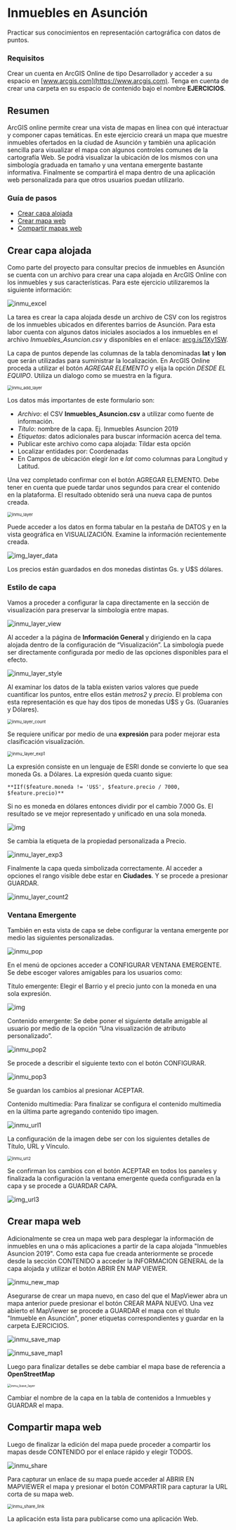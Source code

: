 # Inmuebles en Asunción

Practicar sus conocimientos en representación cartográfica con datos de puntos.

### Requisitos

Crear un cuenta en ArcGIS Online de tipo Desarrollador y acceder a su espacio en [www.arcgis.com](https://www.arcgis.com). Tenga en cuenta de crear una carpeta en su espacio de contenido bajo el nombre **EJERCICIOS**.

## Resumen

ArcGIS online permite crear una vista de mapas en línea con qué interactuar y componer capas temáticas. En este ejercicio creará un mapa que muestre inmuebles ofertados en la ciudad de Asunción y también una aplicación sencilla para visualizar el mapa con algunos controles comunes de la cartografía Web. Se podrá visualizar la ubicación de los mismos con una simbología graduada en tamaño y una ventana emergente bastante informativa. Finalmente se compartirá el mapa dentro de una aplicación web personalizada para que otros usuarios puedan utilizarlo. 

### Guía de pasos

- [Crear capa alojada](#crear-capa-alojada)
- [Crear mapa web](#crear-mapa-web)
- [Compartir mapas web](#compartir-mapas-web)

## Crear capa alojada

Como parte del proyecto para consultar precios de inmuebles en Asunción se cuenta con un archivo para crear una capa alojada en ArcGIS Online con los inmuebles y sus características. Para este ejercicio utilizaremos la siguiente información:

![inmu_excel](img/inmu_excel.png)

La tarea es crear la capa alojada desde un archivo de CSV con los registros de los  inmuebles ubicados en diferentes barrios de Asunción. Para esta labor cuenta con algunos datos iniciales asociados a los inmuebles en el archivo *Inmuebles_Asuncion.csv* y disponibles en el enlace: [arcg.is/1Xy1SW](https://arcg.is/1Xy1SW).

La capa de puntos depende las columnas de la tabla denominadas **lat** y **lon** que serán utilizadas para suministrar la localización. En ArcGIS Online proceda a utilizar el botón *AGREGAR ELEMENTO* y elija la opción *DESDE EL EQUIPO*. Utiliza un dialogo como se muestra en la figura.

<img src="img/inmu_add_layer.png" alt="inmu_add_layer " style="zoom:67%;" />

Los datos más importantes de este formulario son:

- *Archivo*: el CSV **Inmuebles_Asuncion.csv** a utilizar como fuente de información.
- *Título*: nombre de la capa. Ej. Inmuebles Asuncion 2019
- *Etiquetas*: datos adicionales para buscar información acerca del tema.
- Publicar este archivo como capa alojada: Tildar esta opción
- Localizar entidades por: Coordenadas
- En Campos de ubicación elegir *lon* e *lat* como columnas para Longitud y Latitud.

Una vez completado confirmar con el botón AGREGAR ELEMENTO. Debe tener en cuenta que puede tardar unos segundos para crear el contenido en la plataforma. El resultado obtenido será una nueva capa de puntos creada.

<img src="img/inmu_layer.png" alt="inmu_layer " style="zoom:67%;" />

Puede acceder a los datos en forma tabular en la pestaña de DATOS y en la vista geográfica en VISUALIZACIÓN. Examine la información recientemente creada.

![img_layer_data](img/inmu_layer_data.png)

Los precios están guardados en dos monedas distintas Gs. y U$S dólares. 

### Estilo de capa

Vamos a proceder a configurar la capa directamente en la sección de visualización para preservar la simbología entre mapas.

![inmu_layer_view](img/inmu_layer_view.png)

Al acceder a la página de **Información General** y dirigiendo en la capa alojada dentro de la configuración de “Visualización”.  La simbología puede ser directamente configurada por medio de las opciones disponibles para el efecto.

![inmu_layer_style](img/inmu_layer_style.png)

Al examinar los datos de la tabla existen varios valores que puede cuantificar los puntos, entre ellos están *metros2* y *precio*. El problema con esta representación es que hay dos tipos de monedas U$S y Gs. (Guaraníes y Dólares). 

<img src="img/inmu_layer_count.png" alt="inmu_layer_count " style="zoom:67%;" /> 

Se requiere unificar por medio de una **expresión** para poder mejorar esta clasificación visualización.

<img src="img/inmu_layer_exp1.png" alt="inmu_layer_exp1 " style="zoom:70%;" />

La expresión consiste en un lenguaje de ESRI donde se convierte lo que sea moneda Gs. a Dólares. La expresión queda cuanto sigue:

```
**IIf($feature.moneda != 'U$S', $feature.precio / 7000, $feature.precio)**
```

Si no es moneda en dólares entonces dividir por el cambio 7.000 Gs. El resultado se ve mejor representado y unificado en una sola moneda.

![img](img/inmu_layer_exp2.png)

Se cambia la etiqueta de la propiedad personalizada a Precio.

![inmu_layer_exp3](img/inmu_layer_exp3.png)

Finalmente la capa queda simbolizada correctamente. Al acceder a opciones el rango visible debe estar en **Ciudades**. Y se procede a presionar GUARDAR.

![inmu_layer_count2](img/inmu_layer_count2.png)

### Ventana Emergente

También en esta vista de capa se debe configurar la ventana emergente por medio las siguientes personalizadas.

![inmu_pop](img/inmu_pop.png)

En el menú de opciones acceder a CONFIGURAR VENTANA EMERGENTE. Se debe escoger valores amigables para los usuarios como:

Título emergente: Elegir el Barrio y el precio junto con la moneda en una sola expresión.

![img ](img/inmu_pop1.png)

Contenido emergente: Se debe poner el siguiente detalle amigable al usuario por medio de la opción “Una visualización de atributo personalizado”.

![inmu_pop2](img/inmu_pop2.png)

Se procede a describir el siguiente texto con el botón CONFIGURAR.

![inmu_pop3](img/inmu_pop3.png)

Se guardan los cambios al presionar ACEPTAR. 

Contenido multimedia: Para finalizar se configura el contenido multimedia en la última parte agregando contenido tipo imagen.

![inmu_url1](img/inmu_url1.png)

La configuración de la imagen debe ser con los siguientes detalles de Título, URL y Vínculo.

<img src="img/inmu_url2.png" alt="inmu_url2 " style="zoom:67%;" />

Se confirman los cambios con el botón ACEPTAR en todos los paneles y finalizada la configuración la ventana emergente queda configurada en la capa y se procede a GUARDAR CAPA.

![img_url3](img/inmu_url3.png)

## Crear mapa web

Adicionalmente se crea un mapa web para desplegar la información de inmuebles en una o más aplicaciones a partir de la capa alojada "Inmuebles Asuncion 2019". Como esta capa fue creada anteriormente se procede desde la sección CONTENIDO a acceder la INFORMACION GENERAL de la capa alojada y utilizar el botón ABRIR EN MAP VIEWER.

![inmu_new_map](img/inmu_new_map.png)

Asegurarse de crear un mapa nuevo, en caso del que el MapViewer abra un mapa anterior puede presionar el botón CREAR MAPA NUEVO. Una vez abierto el MapViewer se procede a GUARDAR el mapa con el título "Inmueble en Asunción", poner etiquetas correspondientes y guardar en la carpeta EJERCICIOS.

![inmu_save_map](img/inmu_save_map.png)

![inmu_save_map1](img/inmu_save_map1.png)

Luego para finalizar detalles se debe cambiar el mapa base de referencia a **OpenStreetMap**

<img src="img/inmu_base_layer.png" alt="inmu_base_layer" style="zoom:50%;" />

Cambiar el nombre de la capa en la tabla de contenidos a Inmuebles y GUARDAR el mapa.

## Compartir mapa web

Luego de finalizar la edición del mapa puede proceder a compartir los mapas desde CONTENIDO por el enlace rápido y elegir TODOS.

![inmu_share](img\inmu_share.png)

Para capturar un enlace de su mapa puede acceder al ABRIR EN MAPVIEWER el mapa y presionar el botón COMPARTIR para capturar la URL corta de su mapa web.

<img src="img/inmu_share_link.png" alt="inmu_share_link" style="zoom:70%;" /> 

La aplicación esta lista para publicarse como una aplicación Web.